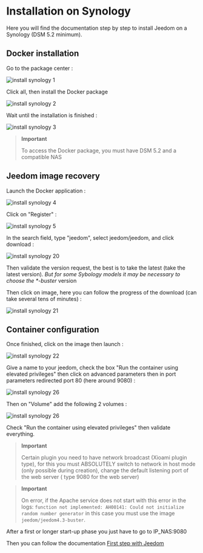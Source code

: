 # Installation on Synology

Here you will find the documentation step by step to install Jeedom on a Synology (DSM 5.2 minimum).

## Docker installation

Go to the package center :

![install synology 1](images/install_synology_1.PNG)

Click all, then install the Docker package

![install synology 2](images/install_synology_2.PNG)

Wait until the installation is finished :

![install synology 3](images/install_synology_3.PNG)

> **Important**
>
> To access the Docker package, you must have DSM 5.2 and a compatible NAS

## Jeedom image recovery

Launch the Docker application :

![install synology 4](images/install_synology_4.PNG)

Click on "Register" :

![install synology 5](images/install_synology_5.PNG)

In the search field, type "jeedom", select jeedom/jeedom, and click download :

![install synology 20](images/install_synology_20.PNG)

Then validate the version request, the best is to take the latest (take the latest version).
 _But for some Sybology models it may be necessary to choose the *-buster_ version

Then click on image, here you can follow the progress of the download (can take several tens of minutes) :

![install synology 21](images/install_synology_21.PNG)

## Container configuration

Once finished, click on the image then launch :

![install synology 22](images/install_synology_22.PNG)

Give a name to your jeedom, check the box "Run the container using elevated privileges" then click on advanced parameters then in port parameters redirected port 80 (here around 9080) :

![install synology 26](images/install_synology_23.PNG)

Then on "Volume" add the following 2 volumes :

![install synology 26](images/install_synology_24.PNG)

Check "Run the container using elevated privileges" then validate everything.

> **Important**
>
> Certain plugin you need to have network broadcast (Xioami plugin type), for this you must ABSOLUTELY switch to network in host mode (only possible during creation), change the default listening port of the web server ( type 9080 for the web server)

> **Important**
>
> On error, if the Apache service does not start with this error in the logs: ```function not implemented: AH00141: Could not initialize random number generator``` in this case you must use the image `jeedom/jeedom4.3-buster`.

After a first or longer start-up phase you just have to go to IP_NAS:9080

Then you can follow the documentation [First step with Jeedom](https://doc.jeedom.com/en_US/premiers-pas/index)
